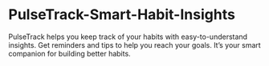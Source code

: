 # PulseTrack-Smart-Habit-Insights
PulseTrack helps you keep track of your habits with easy-to-understand insights. Get reminders and tips to help you reach your goals. It’s your smart companion for building better habits.
